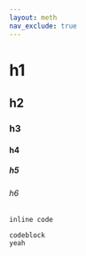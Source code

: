 ```yaml
---
layout: meth
nav_exclude: true
---
```


# h1
## h2
### h3
#### h4
##### h5
###### h6

`inline code`

```
codeblock
yeah
```

